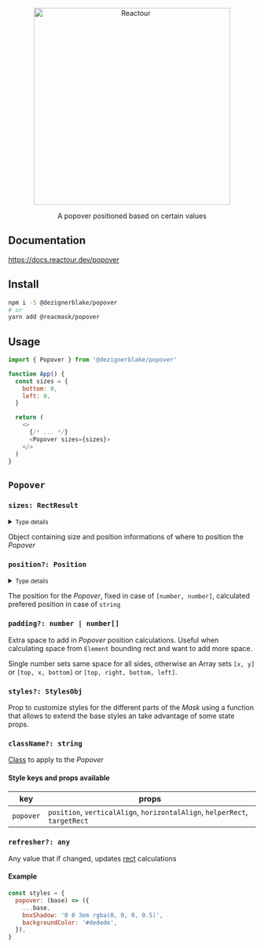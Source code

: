 <p align="center">
  <img alt="Reactour" title="Reactour" src="https://raw.githubusercontent.com/DezignerBlake/reactour/main/packages/popover/logo.svg" width="400">
</p>
<p align="center">
  A popover positioned based on certain values
</p>

## Documentation

https://docs.reactour.dev/popover

## Install

```zsh
npm i -S @dezignerblake/popover
# or
yarn add @reacmask/popover
```

## Usage

```js
import { Popover } from '@dezignerblake/popover'

function App() {
  const sizes = {
    bottom: 0,
    left: 0,
  }

  return (
    <>
      {/* ... */}
      <Popover sizes={sizes}>
    </>
  )
}
```

## `Popover`

### `sizes: RectResult`

<details>
  <summary><small>Type details</small></summary>

```ts
type RectResult = {
  width?: number
  height?: number
  top?: number
  left?: number
  bottom?: number
  right?: number
}
```

</details>

Object containing size and position informations of where to position the _Popover_

### `position?: Position`

<details>
  <summary><small>Type details</small></summary>

```ts
type Position =
  | 'top'
  | 'right'
  | 'bottom'
  | 'left'
  | 'center'
  | [number, number]
  | ((postionsProps: PositionProps, prevRect: RectResult) => Position)

type PositionProps = {
  bottom: number
  height: number
  left: number
  right: number
  top: number
  width: number
  windowWidth: number
  windowHeight: number
}
```

</details>

The position for the _Popover_, fixed in case of `[number, number]`, calculated prefered position in case of `string`

### `padding?: number | number[]`

Extra space to add in _Popover_ position calculations. Useful when calculating space from `Element` bounding rect and want to add more space.

Single number sets same space for all sides, otherwise an Array sets `[x, y]` or `[top, x, bottom]` or `[top, right, bottom, left]`.

### `styles?: StylesObj`

Prop to customize styles for the different parts of the _Mask_ using a function that allows to extend the base styles an take advantage of some state props.

### `className?: string`

[Class](https://developer.mozilla.org/en-US/docs/Web/HTML/Global_attributes/class) to apply to the _Popover_

#### Style keys and props available

| key       | props                                                                      |
| --------- | -------------------------------------------------------------------------- |
| `popover` | `position`, `verticalAlign`, `horizontalAlign`, `helperRect`, `targetRect` |

### `refresher?: any`

Any value that if changed, updates [rect](https://github.com/DezignerBlake/reactour/tree/main/packages/utils#refresher-any) calculations

#### Example

```js
const styles = {
  popover: (base) => ({
    ...base,
    boxShadow: '0 0 3em rgba(0, 0, 0, 0.5)',
    backgroundColor: '#dedede',
  }),
}
```
